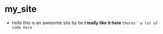 # my_site

* hello this is an awesome site by be **I really like it here** `theres' a lot of code here`

